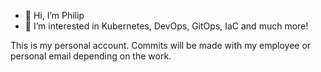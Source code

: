 - 👋 Hi, I’m Philip
- 👀 I’m interested in Kubernetes, DevOps, GitOps, IaC and much more!

This is my personal account. Commits will be made with my employee or personal email depending on the work.

<!---
flurreN/flurreN is a ✨ special ✨ repository because its `README.md` (this file) appears on your GitHub profile.
You can click the Preview link to take a look at your changes.
--->
